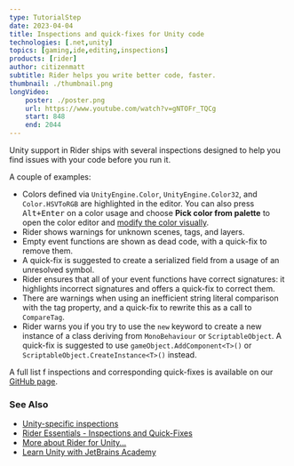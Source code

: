 ```yaml
---
type: TutorialStep
date: 2023-04-04
title: Inspections and quick-fixes for Unity code
technologies: [.net,unity]
topics: [gaming,ide,editing,inspections]
products: [rider]
author: citizenmatt
subtitle: Rider helps you write better code, faster.
thumbnail: ./thumbnail.png
longVideo: 
    poster: ./poster.png
    url: https://www.youtube.com/watch?v=gNTOFr_TQCg
    start: 848
    end: 2044
---
```


Unity support in Rider ships with several inspections designed to help you find issues with your code before you run it.

A couple of examples:
* Colors defined via `UnityEngine.Color`, `UnityEngine.Color32`, and `Color.HSVToRGB` are highlighted in the editor. You can also press <kbd>Alt+Enter</kbd> on a color usage and choose **Pick color from palette** to open the color editor and [modify the color visually](https://www.jetbrains.com/help/rider/Coding_Assistance__Color_Assistance.html).
* Rider shows warnings for unknown scenes, tags, and layers.
* Empty event functions are shown as dead code, with a quick-fix to remove them.
* A quick-fix is suggested to create a serialized field from a usage of an unresolved symbol.
* Rider ensures that all of your event functions have correct signatures: it highlights incorrect signatures and offers a quick-fix to correct them.
* There are warnings when using an inefficient string literal comparison with the tag property, and a quick-fix to rewrite this as a call to `CompareTag`.
* Rider warns you if you try to use the `new` keyword to create a new instance of a class deriving from `MonoBehaviour` or `ScriptableObject`. A quick-fix is suggested to use `gameObject.AddComponent<T>()` or `ScriptableObject.CreateInstance<T>()` instead.

A full list f inspections and corresponding quick-fixes is available on our [GitHub page](https://github.com/JetBrains/resharper-unity/wiki).

### See Also

- [Unity-specific inspections](https://www.jetbrains.com/help/rider/Features_Unity.html#inspections-and-quick-fixes)
- [Rider Essentials - Inspections and Quick-Fixes](https://www.jetbrains.com/dotnet/guide/tutorials/rider-essentials/inspections-quick-fixes/)
- [More about Rider for Unity...](https://www.jetbrains.com/lp/dotnet-unity/)
- [Learn Unity with JetBrains Academy](https://hyperskill.org/tracks/36)